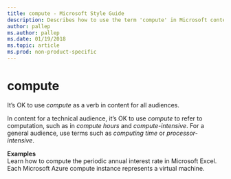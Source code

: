 ```yaml
---
title: compute - Microsoft Style Guide
description: Describes how to use the term 'compute' in Microsoft content depending on the audience and provides examples for using the term.
author: pallep
ms.author: pallep
ms.date: 01/19/2018
ms.topic: article
ms.prod: non-product-specific
---
```


# compute

It’s OK to use *compute* as a verb in content for all audiences.

In content for a technical audience, it’s OK to use *compute* to refer to computation, such as in *compute hours* and *compute-intensive*. For a general audience, use terms such as *computing time* or *processor-intensive*.

**Examples**  
Learn how to compute the periodic annual interest rate in Microsoft Excel.   
Each Microsoft Azure compute instance represents a virtual machine.  
